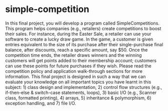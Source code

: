 # simple-competition

In this final project, you will develop a program called SimpleCompetitions. This program helps companies (e.g., retailers) create competitions to boost their sales. For instance, during the Easter Sale, a retailer can use your software to create a lucky draw game. In the game, a customer is given entries equivalent to the size of its purchase after their single-purchase final balance, after discounts, reach a specific amount, say $50. Once the competition time ends, the retailer draws winners and the winning customers will get points added to their membership account; customers can use these points for future purchases if they wish. Please read the competition policy and application walk-through sections for more information. This final project is designed in such a way that we can evaluate your knowledge on all important topics you have learnt in this subject: 1) class design and implementation, 2) control flow structures (e.g., if-then-else & switch-case statements, loops), 3) basic I/O (e.g., Scanner class, formatted printing), 4) arrays, 5) inheritance & polymorphism, 6) exception handling, and 7) file I/O.
